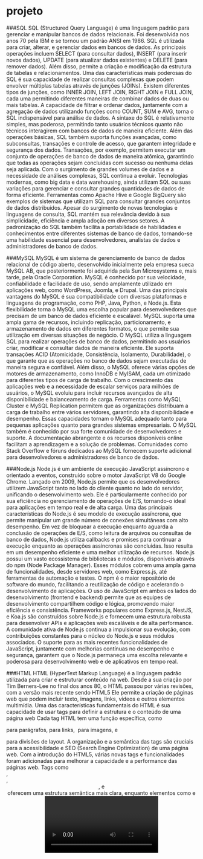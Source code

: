 # projeto
###SQL
SQL (Structured Query Language) é uma linguagem padrão para gerenciar e manipular bancos de dados relacionais. Foi desenvolvida nos anos 70 pela IBM e se tornou um padrão ANSI em 1986. SQL é utilizada para criar, alterar, e gerenciar dados em bancos de dados. As principais operações incluem SELECT (para consultar dados), INSERT (para inserir novos dados), UPDATE (para atualizar dados existentes) e DELETE (para remover dados). Além disso, permite a criação e modificação da estrutura de tabelas e relacionamentos.
Uma das características mais poderosas do SQL é sua capacidade de realizar consultas complexas que podem envolver múltiplas tabelas através de junções (JOINs). Existem diferentes tipos de junções, como INNER JOIN, LEFT JOIN, RIGHT JOIN e FULL JOIN, cada uma permitindo diferentes maneiras de combinar dados de duas ou mais tabelas. A capacidade de filtrar e ordenar dados, juntamente com a agregação de dados utilizando funções como COUNT, SUM e AVG, torna o SQL indispensável para análise de dados.
A sintaxe do SQL é relativamente simples, mas poderosa, permitindo tanto usuários técnicos quanto não técnicos interagirem com bancos de dados de maneira eficiente. Além das operações básicas, SQL também suporta funções avançadas, como subconsultas, transações e controle de acesso, que garantem integridade e segurança dos dados. Transações, por exemplo, permitem executar um conjunto de operações de banco de dados de maneira atômica, garantindo que todas as operações sejam concluídas com sucesso ou nenhuma delas seja aplicada.
Com o surgimento de grandes volumes de dados e a necessidade de análises complexas, SQL continua a evoluir. Tecnologias modernas, como big data e data warehousing, ainda utilizam SQL ou suas variações para gerenciar e consultar grandes quantidades de dados de forma eficiente. Ferramentas como Apache Hive e Google BigQuery são exemplos de sistemas que utilizam SQL para consultar grandes conjuntos de dados distribuídos.
Apesar do surgimento de novas tecnologias e linguagens de consulta, SQL mantém sua relevância devido à sua simplicidade, eficiência e ampla adoção em diversos setores. A padronização do SQL também facilita a portabilidade de habilidades e conhecimentos entre diferentes sistemas de banco de dados, tornando-se uma habilidade essencial para desenvolvedores, analistas de dados e administradores de banco de dados.

###MySQL
MySQL é um sistema de gerenciamento de banco de dados relacional de código aberto, desenvolvido inicialmente pela empresa sueca MySQL AB, que posteriormente foi adquirida pela Sun Microsystems e, mais tarde, pela Oracle Corporation. MySQL é conhecido por sua velocidade, confiabilidade e facilidade de uso, sendo amplamente utilizado em aplicações web, como WordPress, Joomla, e Drupal.
Uma das principais vantagens do MySQL é sua compatibilidade com diversas plataformas e linguagens de programação, como PHP, Java, Python, e Node.js. Esta flexibilidade torna o MySQL uma escolha popular para desenvolvedores que precisam de um banco de dados eficiente e escalável. MySQL suporta uma ampla gama de recursos, incluindo replicação, particionamento, e armazenamento de dados em diferentes formatos, o que permite sua utilização em diversas situações de negócio.
O MySQL utiliza a linguagem SQL para realizar operações de banco de dados, permitindo aos usuários criar, modificar e consultar dados de maneira eficiente. Ele suporta transações ACID (Atomicidade, Consistência, Isolamento, Durabilidade), o que garante que as operações no banco de dados sejam executadas de maneira segura e confiável. Além disso, o MySQL oferece várias opções de motores de armazenamento, como InnoDB e MyISAM, cada um otimizado para diferentes tipos de carga de trabalho.
Com o crescimento das aplicações web e a necessidade de escalar serviços para milhões de usuários, o MySQL evoluiu para incluir recursos avançados de alta disponibilidade e balanceamento de carga. Ferramentas como MySQL Cluster e MySQL Replication permitem que as organizações distribuam a carga de trabalho entre vários servidores, garantindo alta disponibilidade e desempenho. Essas capacidades tornam o MySQL adequado tanto para pequenas aplicações quanto para grandes sistemas empresariais.
O MySQL também é conhecido por sua forte comunidade de desenvolvedores e suporte. A documentação abrangente e os recursos disponíveis online facilitam a aprendizagem e a solução de problemas. Comunidades como Stack Overflow e fóruns dedicados ao MySQL fornecem suporte adicional para desenvolvedores e administradores de banco de dados.

###Node.js
Node.js é um ambiente de execução JavaScript assíncrono e orientado a eventos, construído sobre o motor JavaScript V8 do Google Chrome. Lançado em 2009, Node.js permite que os desenvolvedores utilizem JavaScript tanto no lado do cliente quanto no lado do servidor, unificando o desenvolvimento web. Ele é particularmente conhecido por sua eficiência no gerenciamento de operações de E/S, tornando-o ideal para aplicações em tempo real e de alta carga.
Uma das principais características do Node.js é seu modelo de execução assíncrona, que permite manipular um grande número de conexões simultâneas com alto desempenho. Em vez de bloquear a execução enquanto aguarda a conclusão de operações de E/S, como leitura de arquivos ou consultas de banco de dados, Node.js utiliza callbacks e promises para continuar a execução enquanto as operações assíncronas são concluídas. Isso resulta em um desempenho eficiente e uma melhor utilização de recursos.
Node.js possui um vasto ecossistema de bibliotecas e módulos, disponíveis através do npm (Node Package Manager). Esses módulos cobrem uma ampla gama de funcionalidades, desde servidores web, como Express.js, até ferramentas de automação e testes. O npm é o maior repositório de software do mundo, facilitando a reutilização de código e acelerando o desenvolvimento de aplicações.
O uso de JavaScript em ambos os lados do desenvolvimento (frontend e backend) permite que as equipes de desenvolvimento compartilhem código e lógica, promovendo maior eficiência e consistência. Frameworks populares como Express.js, NestJS, e Koa.js são construídos sobre Node.js e fornecem uma estrutura robusta para desenvolver APIs e aplicações web escaláveis e de alta performance.
A comunidade ativa de Node.js continua a impulsionar sua evolução, com contribuições constantes para o núcleo do Node.js e seus módulos associados. O suporte para as mais recentes funcionalidades de JavaScript, juntamente com melhorias contínuas no desempenho e segurança, garantem que o Node.js permaneça uma escolha relevante e poderosa para desenvolvimento web e de aplicativos em tempo real.

###HTML
HTML (HyperText Markup Language) é a linguagem padrão utilizada para criar e estruturar conteúdo na web. Desde a sua criação por Tim Berners-Lee no final dos anos 80, o HTML passou por várias revisões, com a versão mais recente sendo HTML5  Ele permite a criação de páginas web que podem incluir texto, imagens, links, vídeos e outros elementos multimídia.
Uma das características fundamentais do HTML é sua capacidade de usar tags para definir a estrutura e o conteúdo de uma página web  Cada tag HTML tem uma função específica, como <p> para parágrafos, <a> para links, <img> para imagens, e <div> para divisões de layout. A organização e a semântica das tags são cruciais para a acessibilidade e SEO (Search Engine Optimization) de uma página web.
Com a introdução do HTML5, várias novas tags e funcionalidades foram adicionadas para melhorar a capacidade e a performance das páginas web. Tags como <article>, <section>, <header>, e <footer> oferecem uma estrutura semântica mais clara, enquanto elementos como <canvas> e <video> permitem a inclusão de gráficos e vídeos diretamente no HTML, sem a necessidade de plugins adicionais. Além disso, HTML5 introduziu APIs poderosas, como o Web Storage e o Geolocation, que expandem as capacidades interativas das páginas web 
A sintaxe do HTML é simples e fácil de aprender, o que o torna acessível tanto para iniciantes quanto para desenvolvedores experientes  O HTML é frequentemente utilizado em conjunto com CSS (Cascading Style Sheets) e JavaScript para criar páginas web interativas e visualmente atraentes  Enquanto o HTML define a estrutura e o conteúdo, o CSS cuida do estilo e do layout, e o JavaScript adiciona interatividade e comportamento dinâmico
A evolução contínua do HTML, impulsionada pelo World Wide Web Consortium (W3C) e pela Web Hypertext Application Technology Working Group (WHATWG), garante que ele se adapte às necessidades em constante mudança da web moderna. Novos recursos e melhorias são constantemente adicionados, assegurando que o HTML permaneça relevante e capaz de suportar as mais recentes tecnologias e práticas de desenvolvimento web.

###CSS
CSS (Cascading Style Sheets) é a linguagem utilizada para descrever a apresentação de documentos HTML. Introduzida pela primeira vez em 1996 pelo W3C, o CSS permite aos desenvolvedores separar o conteúdo de um documento HTML de sua apresentação, facilitando a manutenção e a reutilização de estilos. Com o CSS, é possível controlar o layout, as cores, as fontes, e outros aspectos visuais de uma página web.
Uma das principais características do CSS é a sua capacidade de aplicar estilos de maneira hierárquica, ou "cascading". Isso significa que os estilos podem ser definidos em vários níveis, como em uma folha de estilos externa, em uma tag <style> interna ou diretamente em elementos HTML individuais através do atributo style. Quando múltiplos estilos são aplicados ao mesmo elemento, o CSS utiliza uma ordem de precedência para determinar qual estilo deve ser aplicado.
Com o advento do CSS3, várias novas funcionalidades e capacidades foram adicionadas, permitindo aos desenvolvedores criar designs mais sofisticados e responsivos. Algumas das adições notáveis incluem transições e animações, que permitem efeitos visuais dinâmicos; flexbox e grid, que oferecem layouts complexos e responsivos; e media queries, que possibilitam a criação de designs adaptáveis a diferentes tamanhos de tela e dispositivos.
A modularidade e a reutilização de estilos são princípios fundamentais do CSS. Utilizando classes e identificadores, os desenvolvedores podem aplicar estilos consistentes em múltiplos elementos, garantindo uma aparência uniforme em toda a aplicação. Além disso, frameworks CSS, como Bootstrap e Foundation, fornecem componentes e estilos pré-definidos que aceleram o desenvolvimento e garantem uma aparência profissional.
A comunidade de desenvolvedores e o suporte contínuo do W3C garantem que o CSS continue a evoluir para atender às necessidades do design web moderno. Com a crescente ênfase na acessibilidade e na experiência do usuário, o CSS desempenha um papel crucial na criação de interfaces web atraentes, funcionais e inclusivas.

###JavaScript
JavaScript é uma linguagem de programação de alto nível e interpretada, utilizada principalmente no desenvolvimento web para criar páginas interativas. Criada em 1995 por Brendan Eich, JavaScript se tornou uma das principais tecnologias da web, ao lado de HTML e CSS. É uma linguagem versátil que pode ser utilizada tanto no lado do cliente (frontend) quanto no lado do servidor (backend) com a ajuda de ambientes como Node.js.
Uma das características mais importantes do JavaScript é sua natureza orientada a eventos, que permite a criação de interfaces de usuário interativas e dinâmicas. JavaScript pode responder a eventos do usuário, como cliques de mouse, entradas de teclado e movimentos do cursor, permitindo a criação de aplicativos web reativos. Além disso, JavaScript pode manipular o Document Object Model (DOM) para atualizar o conteúdo e a estrutura de uma página web sem recarregar a página inteira.
JavaScript suporta programação assíncrona, que é crucial para o desenvolvimento de aplicações web modernas. Com a utilização de callbacks, promises e a sintaxe async/await, os desenvolvedores podem gerenciar operações assíncronas de maneira eficiente, como requisições AJAX para comunicação com servidores, temporizadores e manipulação de arquivos. Este modelo assíncrono melhora o desempenho e a responsividade das aplicações web.
Com o surgimento de frameworks e bibliotecas, como React, Angular e Vue.js, JavaScript se tornou ainda mais poderoso e popular. Esses frameworks facilitam a criação de interfaces de usuário complexas e escaláveis, fornecendo ferramentas e estruturas para gerenciar o estado da aplicação, roteamento, e integração com APIs. Além disso, bibliotecas como jQuery simplificam a manipulação do DOM e a compatibilidade entre navegadores.
A comunidade JavaScript é uma das maiores e mais ativas no mundo do desenvolvimento de software. A constante evolução da linguagem, com novas funcionalidades sendo introduzidas através do ECMAScript (a especificação oficial do JavaScript), garante que a linguagem permaneça moderna e capaz de atender às necessidades de desenvolvimento atuais. A vasta quantidade de recursos, tutoriais e suporte comunitário faz do JavaScript uma linguagem acessível para desenvolvedores de todos os níveis de habilidade.

###Visual Studio Code
Visual Studio Code (VS Code) é um editor de código-fonte desenvolvido pela Microsoft, lançado pela primeira vez em 2015. É um editor leve, mas poderoso, que suporta uma ampla variedade de linguagens de programação e tecnologias, incluindo JavaScript, Python, C++, Java, e muitas outras. VS Code é conhecido por sua velocidade, extensibilidade e suporte a ferramentas de desenvolvimento modernas.
Uma das características mais atraentes do VS Code é seu suporte robusto a extensões. Através do Marketplace de Extensões do VS Code, os desenvolvedores podem adicionar funcionalidades como depuração, controle de versão, snippets de código e integração com serviços em nuvem. Essas extensões permitem personalizar e otimizar o ambiente de desenvolvimento de acordo com as necessidades específicas de cada projeto.
VS Code oferece uma excelente experiência de depuração, com suporte integrado para depuração de várias linguagens e a capacidade de configurar depuradores personalizados. O editor permite aos desenvolvedores definir pontos de interrupção, inspecionar variáveis e controlar a execução do código em tempo real, o que facilita a identificação e correção de erros. Além disso, o terminal integrado permite executar comandos do sistema diretamente no editor, aumentando a produtividade.
A integração com sistemas de controle de versão, como Git, é outra característica fundamental do VS Code. Os desenvolvedores podem clonar repositórios, fazer commits, e gerenciar branches diretamente no editor, sem a necessidade de alternar para uma ferramenta de linha de comando separada. Essa integração melhora o fluxo de trabalho e a colaboração em equipe.
A comunidade ativa e o suporte contínuo da Microsoft garantem que o VS Code esteja sempre atualizado com as últimas tecnologias e práticas de desenvolvimento. A documentação abrangente e os inúmeros tutoriais disponíveis online facilitam a aprendizagem e a solução de problemas. A natureza de código aberto do VS Code também permite que a comunidade contribua com melhorias e novas funcionalidades.

###Postman
Postman é uma ferramenta popular para desenvolvimento e teste de APIs (Application Programming Interfaces). Lançado inicialmente como uma extensão do navegador Chrome, Postman evoluiu para um aplicativo de desktop completo que facilita a criação, teste e documentação de APIs. Com uma interface intuitiva e uma ampla gama de funcionalidades, Postman é amplamente utilizado por desenvolvedores e equipes de QA.
Uma das principais funcionalidades do Postman é sua capacidade de enviar diferentes tipos de requisições HTTP, como GET, POST, PUT, DELETE, entre outras. Os desenvolvedores podem configurar facilmente os parâmetros, cabeçalhos e corpo das requisições, além de visualizar as respostas retornadas pelo servidor. Isso facilita o desenvolvimento e a depuração de APIs, permitindo testar endpoints individualmente ou como parte de fluxos de trabalho mais complexos.
Postman também suporta a criação de coleções, que são conjuntos organizados de requisições. As coleções permitem agrupar e documentar diferentes endpoints de uma API, facilitando o compartilhamento e a colaboração entre membros da equipe. Além disso, as coleções podem ser exportadas e importadas, permitindo que sejam reutilizadas em diferentes projetos ou ambientes de desenvolvimento.
Outra funcionalidade poderosa do Postman é a capacidade de criar e executar testes automatizados para APIs. Utilizando a linguagem de script baseada em JavaScript, os desenvolvedores podem escrever testes para validar as respostas das APIs, verificar a integridade dos dados e garantir que os endpoints estejam funcionando conforme o esperado. Esses testes podem ser executados manualmente ou como parte de pipelines de integração contínua, melhorando a qualidade e a confiabilidade do software.
Postman oferece recursos avançados, como ambientes e variáveis, que permitem configurar diferentes cenários de teste e simular condições variadas. Os ambientes permitem alternar rapidamente entre diferentes configurações, como desenvolvimento, teste e produção, sem a necessidade de modificar manualmente as requisições. Isso agiliza o processo de desenvolvimento e teste, especialmente em projetos complexos.



